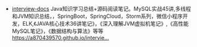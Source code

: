 

- [interview-docs](https://github.com/a870439570/interview-docs)
Java知识学习总结+源码阅读笔记。MySQL实战45讲,多线程和JVM知识总结，，SpringBoot，SpringCloud，Storm系列，微信小程序开发，ELK,《JAVA核心技术36讲笔记》，《深入理解JVM虚拟机笔记》,《高性能MySQL笔记》，《数据结构与算法》等等 https://a870439570.github.io/intervie…